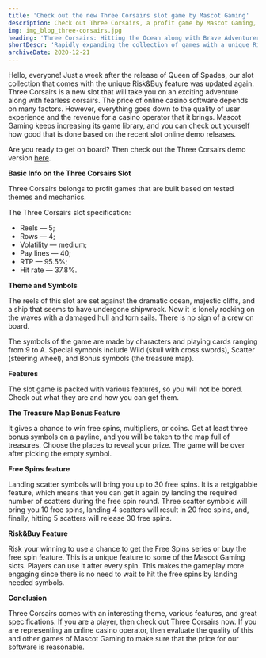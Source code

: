 ```yaml
---
title: 'Check out the new Three Corsairs slot game by Mascot Gaming'
description: Check out Three Corsairs, a profit game by Mascot Gaming, that has recently seen the light and is ready for playing at various online casinos and in a demo version.
img: img_blog_three-corsairs.jpg
heading: 'Three Corsairs: Hitting the Ocean along with Brave Adventurers'
shortDescr: 'Rapidly expanding the collection of games with a unique Risk&Buy feature, Mascot Gaming introduces a new thrilling video slot, Three Corsairs, only one week after the previous release.'
archiveDate: 2020-12-21
---
```

Hello, everyone! Just a week after the release of Queen of Spades, our slot collection that comes with the unique Risk&Buy feature was updated again. Three Corsairs is a new slot that will take you on an exciting adventure along with fearless corsairs. The price of online casino software depends on many factors. However, everything goes down to the quality of user experience and the revenue for a casino operator that it brings. Mascot Gaming keeps increasing its game library, and you can check out yourself how good that is done based on the recent slot online demo releases.

Are you ready to get on board? Then check out the Three Corsairs demo version [here](https://play.mascot.games/three-corsairs).


**Basic Info on the Three Corsairs Slot**

Three Corsairs belongs to profit games that are built based on tested themes and mechanics.

The Three Corsairs slot specification:

*   Reels — 5;
*   Rows — 4;
*   Volatility — medium;
*   Pay lines — 40;
*   RTP — 95.5%;
*   Hit rate — 37.8%.

**Theme and Symbols**

The reels of this slot are set against the dramatic ocean, majestic cliffs, and a ship that seems to have undergone shipwreck. Now it is lonely rocking on the waves with a damaged hull and torn sails. There is no sign of a crew on board.

The symbols of the game are made by characters and playing cards ranging from 9 to A. Special symbols include Wild (skull with cross swords), Scatter (steering wheel), and Bonus symbols (the treasure map).

**Features**

The slot game is packed with various features, so you will not be bored. Check out what they are and how you can get them.

**The Treasure Map Bonus Feature**

It gives a chance to win free spins, multipliers, or coins. Get at least three bonus symbols on a payline, and you will be taken to the map full of treasures. Choose the places to reveal your prize. The game will be over after picking the empty symbol.

**Free Spins feature**

Landing scatter symbols will bring you up to 30 free spins. It is a retgigabble feature, which means that you can get it again by landing the required number of scatters during the free spin round. Three scatter symbols will bring you 10 free spins, landing 4 scatters will result in 20 free spins, and, finally, hitting 5 scatters will release 30 free spins.

**Risk&Buy Feature**

Risk your winning to use a chance to get the Free Spins series or buy the free spin feature. This is a unique feature to some of the Mascot Gaming slots. Players can use it after every spin. This makes the gameplay more engaging since there is no need to wait to hit the free spins by landing needed symbols.

**Conclusion**

Three Corsairs comes with an interesting theme, various features, and great specifications. If you are a player, then check out Three Corsairs now. If you are representing an online casino operator, then evaluate the quality of this and other games of Mascot Gaming to make sure that the price for our software is reasonable.

